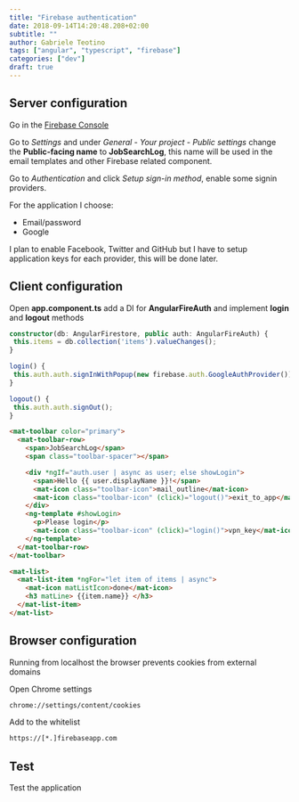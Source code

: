 ```yaml
---
title: "Firebase authentication"
date: 2018-09-14T14:20:48.208+02:00
subtitle: ""
author: Gabriele Teotino
tags: ["angular", "typescript", "firebase"]
categories: ["dev"]
draft: true
---
```


<!--more-->

## Server configuration

Go in the [Firebase Console](https://console.firebase.google.com/?hl=en)

Go to *Settings* and under *General - Your project - Public settings* change the **Public-facing name** to **JobSearchLog**, this name will be used in the email templates and other Firebase related component.

Go to *Authentication* and click *Setup sign-in method*, enable some signin providers.

For the application I choose:

- Email/password
- Google

I plan to enable Facebook, Twitter and GitHub but I have to setup application keys for each provider, this will be done later.

## Client configuration

Open **app.component.ts** add a DI for **AngularFireAuth** and implement **login** and **logout** methods

```typescript
constructor(db: AngularFirestore, public auth: AngularFireAuth) {
 this.items = db.collection('items').valueChanges();
}

login() {
 this.auth.auth.signInWithPopup(new firebase.auth.GoogleAuthProvider());
}

logout() {
 this.auth.auth.signOut();
}
```

```html
<mat-toolbar color="primary">
  <mat-toolbar-row>
    <span>JobSearchLog</span>
    <span class="toolbar-spacer"></span>

    <div *ngIf="auth.user | async as user; else showLogin">
      <span>Hello {{ user.displayName }}!</span>
      <mat-icon class="toolbar-icon">mail_outline</mat-icon>
      <mat-icon class="toolbar-icon" (click)="logout()">exit_to_app</mat-icon>
    </div>
    <ng-template #showLogin>
      <p>Please login</p>
      <mat-icon class="toolbar-icon" (click)="login()">vpn_key</mat-icon>
    </ng-template>
  </mat-toolbar-row>
</mat-toolbar>

<mat-list>
  <mat-list-item *ngFor="let item of items | async">
    <mat-icon matListIcon>done</mat-icon>
    <h3 matLine> {{item.name}} </h3>
  </mat-list-item>
</mat-list>
```

## Browser configuration

Running from localhost the browser prevents cookies from external domains

Open Chrome settings

```html
chrome://settings/content/cookies
```

Add to the whitelist
```html
https://[*.]firebaseapp.com
```

## Test

Test the application

